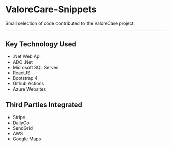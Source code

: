 # ValoreCare-Snippets

Small selection of code contributed to the ValoreCare project.

---

## Key Technology Used

- .Net Web Api
- ADO .Net
- Microsoft SQL Server
- ReactJS
- Bootstrap 4
- Github Actions
- Azure Websites

## Third Parties Integrated

- Stripe
- DailyCo
- SendGrid
- AWS
- Google Maps
